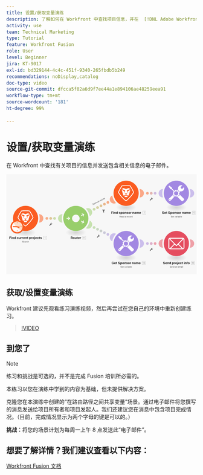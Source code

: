 ```yaml
---
title: 设置/获取变量演练
description: 了解如何在 Workfront 中查找项目信息，并在  [!DNL Adobe Workfront Fusion] 中发送包含相关信息的电子邮件。
activity: use
team: Technical Marketing
type: Tutorial
feature: Workfront Fusion
role: User
level: Beginner
jira: KT-9017
exl-id: bd329144-4c4c-451f-9340-265fbdb5b249
recommendations: noDisplay,catalog
doc-type: video
source-git-commit: dfcca5f02a6d9f7ee44a1e894106ae48259eea91
workflow-type: tm+mt
source-wordcount: '181'
ht-degree: 99%

---
```


# 设置/获取变量演练

在 Workfront 中查找有关项目的信息并发送包含相关信息的电子邮件。

![Fusion 场景的图像](assets/universal-connectors-and-routing-8.png)

## 获取/设置变量演练

Workfront 建议先观看练习演练视频，然后再尝试在您自己的环境中重新创建练习。

>[!VIDEO](https://video.tv.adobe.com/v/335276/?quality=12&learn=on&enablevpops)


## 到您了

>[!NOTE]
>
>练习和挑战是可选的，并不是完成 Fusion 培训所必需的。

本练习以您在演练中学到的内容为基础，但未提供解决方案。

克隆您在本演练中创建的“在路由路径之间共享变量”场景。通过电子邮件将您撰写的消息发送给项目所有者和项目发起人。我们还建议您在消息中包含项目完成情况。（目前，完成情况显示为两个字母的键是可以的。）

**挑战：**&#x200B;将您的场景计划为每周一上午 8 点发送此“电子邮件”。

## 想要了解详情？我们建议查看以下内容：

[Workfront Fusion 文档](https://experienceleague.adobe.com/en/docs/workfront-fusion/using/get-started-with-fusion/understand-workfront-fusion/workfront-fusion-overview)
